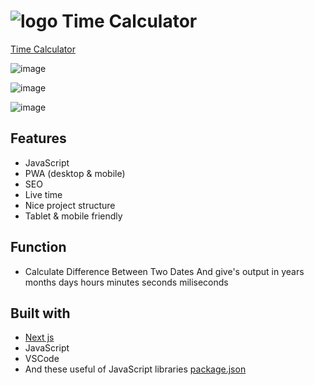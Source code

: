 

# ![logo](/public/favicon.ico) Time Calculator

[Time Calculator](https://mehardiknaik.github.io/time-calculator/)

![image](https://user-images.githubusercontent.com/96820742/159150427-88aba6f5-8638-4760-a695-17c4dfa52267.png)

![image](https://user-images.githubusercontent.com/96820742/159150746-7eb3a4fb-d50c-430c-91fc-3cf325960e4b.png)

![image](https://user-images.githubusercontent.com/96820742/159150332-3dd0ca5d-b44d-4f17-8aca-d799f7b1abc7.png)

## Features

- JavaScript
- PWA (desktop & mobile)
- SEO
- Live time
- Nice project structure
- Tablet & mobile friendly

## Function

- Calculate Difference Between Two Dates And give's output in years months days hours minutes seconds miliseconds

## Built with

- [Next js](https://nextjs.org/)
- JavaScript
- VSCode
- And these useful of JavaScript libraries [package.json](package.json)
